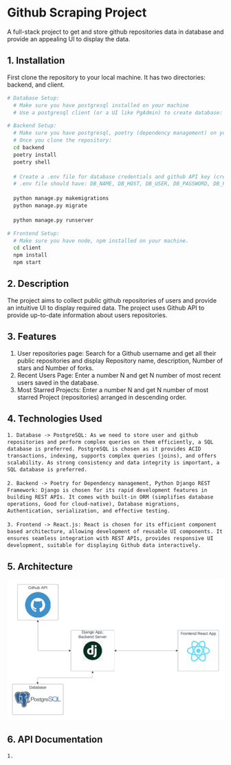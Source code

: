 
# Github Scraping Project

A full-stack project to get and store github repositories data in database and provide an appealing UI to display the data.


## 1. Installation

First clone the repository to your local machine. It has two directories: backend, and client.

```bash
# Database Setup: 
  # Make sure you have postgresql installed on your machine
  # Use a postgresql client (or a UI like PgAdmin) to create database: GithubScraper
```

```bash
# Backend Setup: 
  # Make sure you have postgresql, poetry (dependency management) on your machine.
  # Once you clone the repository:
  cd backend
  poetry install
  poetry shell

  # Create a .env file for database credentials and github API key (create a Github Personal Access Token )
  # .env file should have: DB_NAME, DB_HOST, DB_USER, DB_PASSWORD, DB_PORT, GITHUB_API_TOKEN

  python manage.py makemigrations
  python manage.py migrate

  python manage.py runserver
```

```bash
# Frontend Setup: 
  # Make sure you have node, npm installed on your machine.
  cd client
  npm install
  npm start

```

## 2. Description
The project aims to collect public github repositories of users and provide an intuitive UI to display required data. The project uses Github API to provide up-to-date information about users repositories.


## 3. Features
1. User repositories page: Search for a Github username and get all their public repositories and  display Repository name, description, Number of stars and Number of forks. 
2. Recent Users Page: Enter a number N and get N number of most recent users saved in the  database.
3. Most Starred Projects: Enter a number N and get N number of most starred Project  (repositories) arranged in descending order.

## 4. Technologies Used
    1. Database -> PostgreSQL: As we need to store user and github repositories and perform complex queries on them efficiently, a SQL database is preferred. PostgreSQL is chosen as it provides ACID transactions, indexing, supports complex queries (joins), and offers scalability. As strong consistency and data integrity is important, a SQL database is preferred.

    2. Backend -> Poetry for Dependency management, Python Django REST Framework: Django is chosen for its rapid development features in building REST APIs. It comes with built-in ORM (simplifies database operations, Good for cloud-native), Database migrations, Authentication, serialization, and effective testing.

    3. Frontend -> React.js: React is chosen for its efficient component based architecture, allowing development of reusable UI components. It ensures seamless integration with REST APIs, provides responsive UI development, suitable for displaying Github data interactively.
## 5. Architecture

![alt text](client/public/Architecture.png)
## 6. API Documentation
    1. 